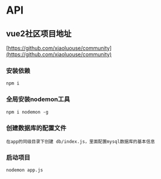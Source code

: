# API

## vue2社区项目地址
[https://github.com/xiaoluouse/community](https://github.com/xiaoluouse/community)

### 安装依赖
```
npm i
```
### 全局安装nodemon工具
```
npm i nodemon -g
```
### 创建数据库的配置文件
```
在app的同级目录下创建 db/index.js，里面配置mysql数据库的基本信息
```
### 启动项目
```
nodemon app.js
```


